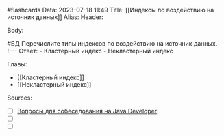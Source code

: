#flashcards
Data: 2023-07-18 11:49
Title: [[Индексы по воздействию на источник данных]]
Alias:
Header:




Body:


#БД 
Перечислите типы индексов по воздействию на источник данных.
!---
Ответ:
	- Кластерный индекс
	- Некластерный индекс
<!--SR:!2023-11-05,10,290-->




Главы:
- [[Кластерный индекс]]
- [[Некластерный индекс]]


Sources:
- [ ] [Вопросы для собеседования на Java Developer](https://github.com/enhorse/java-interview/blob/master/README.md#%D0%9E%D0%9E%D0%9F)
- [ ] []()
- [ ] []()
